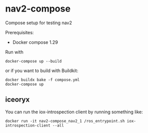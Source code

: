 # nav2-compose
Compose setup for testing nav2

Prerequisites:
- Docker compose 1.29

Run with
```
docker-compose up --build
```

or if you want to build with Buildkit:

```
docker buildx bake -f compose.yml
docker-compose up
```

## iceoryx
You can run the iox-introspection client by running something like:
```
docker run -it nav2-compose_nav2_1 /ros_entrypoint.sh iox-introspection-client --all
```